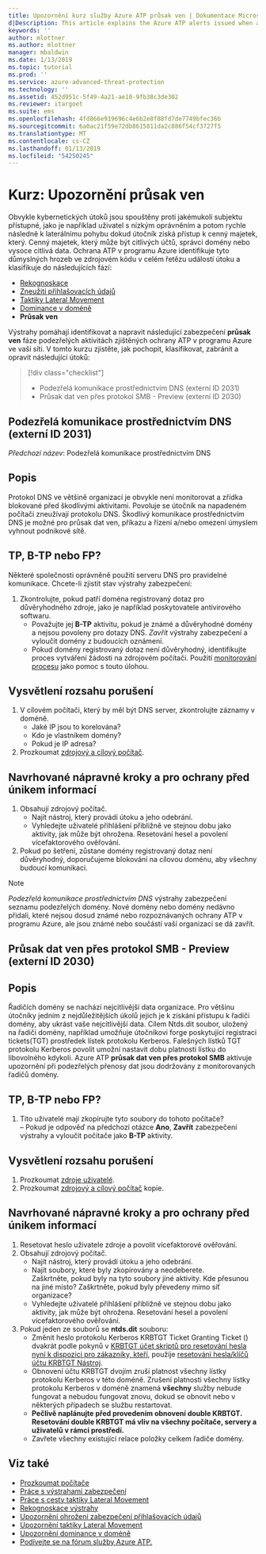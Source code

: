 ```yaml
---
title: Upozornění kurz služby Azure ATP průsak ven | Dokumentace Microsoftu
d|Description: This article explains the Azure ATP alerts issued when attacks typically part of exfiltration phase efforts are detected against your organization.
keywords: ''
author: mlottner
ms.author: mlottner
manager: mbaldwin
ms.date: 1/13/2019
ms.topic: tutorial
ms.prod: ''
ms.service: azure-advanced-threat-protection
ms.technology: ''
ms.assetid: 452d951c-5f49-4a21-ae10-9fb38c3de302
ms.reviewer: itargoet
ms.suite: ems
ms.openlocfilehash: 4fd866e919696c4e6b2e8f88fd7de7749bfec36b
ms.sourcegitcommit: 6a0ac21f59e72db8615811da2c886f54cf3727f5
ms.translationtype: MT
ms.contentlocale: cs-CZ
ms.lasthandoff: 01/13/2019
ms.locfileid: "54250245"
---
```

# <a name="tutorial-exfiltration-alerts"></a>Kurz: Upozornění průsak ven  

Obvykle kybernetických útoků jsou spouštěny proti jakémukoli subjektu přístupné, jako je například uživatel s nízkým oprávněním a potom rychle následně k laterálnímu pohybu dokud útočník získá přístup k cenný majetek, který. Cenný majetek, který může být citlivých účtů, správci domény nebo vysoce citlivá data. Ochrana ATP v programu Azure identifikuje tyto důmyslných hrozeb ve zdrojovém kódu v celém řetězu událostí útoku a klasifikuje do následujících fází:

- [Rekognoskace](atp-reconnaissance-alerts.md)
- [Zneužití přihlašovacích údajů](atp-compromised-credentials-alerts.md)
- [Taktiky Lateral Movement](atp-lateral-movement-alerts.md)
- [Dominance v doméně](atp-domain-dominance-alerts.md)
- **Průsak ven**

Výstrahy pomáhají identifikovat a napravit následující zabezpečení **průsak ven** fáze podezřelých aktivitách zjištěných ochrany ATP v programu Azure ve vaší síti. V tomto kurzu zjistěte, jak pochopit, klasifikovat, zabránit a opravit následující útoků:

> [!div class="checklist"]
> * Podezřelá komunikace prostřednictvím DNS (externí ID 2031)
> * Průsak dat ven přes protokol SMB - Preview (externí ID 2030)

## Podezřelá komunikace prostřednictvím DNS (externí ID 2031) <a name="suspicious-communication-over-dns"></a>

*Předchozí název*: Podezřelá komunikace prostřednictvím DNS

## <a name="description"></a>Popis

Protokol DNS ve většině organizací je obvykle není monitorovat a zřídka blokované před škodlivými aktivitami. Povoluje se útočník na napadeném počítači zneužívají protokolu DNS. Škodlivý komunikace prostřednictvím DNS je možné pro průsak dat ven, příkazu a řízení a/nebo omezení úmyslem vyhnout podnikové sítě.

## <a name="tp-b-tp-or-fp"></a>TP, B-TP nebo FP?
 
Některé společnosti oprávněně použití serveru DNS pro pravidelné komunikace. Chcete-li zjistit stav výstrahy zabezpečení:

1. Zkontrolujte, pokud patří doména registrovaný dotaz pro důvěryhodného zdroje, jako je například poskytovatele antivirového softwaru.  
    - Považujte jej **B-TP** aktivitu, pokud je známé a důvěryhodné domény a nejsou povoleny pro dotazy DNS. *Zavřít* výstrahy zabezpečení a vyloučit domény z budoucích oznámení.  
    - Pokud domény registrovaný dotaz není důvěryhodný, identifikujte proces vytváření žádosti na zdrojovém počítači. Použití [monitorování procesu](https://docs.microsoft.com/sysinternals/downloads/procmon) jako pomoc s touto úlohou.

## <a name="understand-the-scope-of-the-breach"></a>Vysvětlení rozsahu porušení

1. V cílovém počítači, který by měl být DNS server, zkontrolujte záznamy v doméně.
    - Jaké IP jsou to korelována?
    - Kdo je vlastníkem domény?
    - Pokud je IP adresa?
1. Prozkoumat [zdrojový a cílový počítač](investigate-a-computer.md).

## <a name="suggested-remediation-and-steps-for-prevention"></a>Navrhované nápravné kroky a pro ochrany před únikem informací

1. Obsahují zdrojový počítač.
    - Najít nástroj, který provádí útoku a jeho odebrání.
    - Vyhledejte uživatelé přihlášení přibližně ve stejnou dobu jako aktivity, jak může být ohrožena. Resetování hesel a povolení vícefaktorového ověřování.
2. Pokud po šetření, zůstane domény registrovaný dotaz není důvěryhodný, doporučujeme blokování na cílovou doménu, aby všechny budoucí komunikaci.

> [!NOTE]
> *Podezřelá komunikace prostřednictvím DNS* výstrahy zabezpečení seznamu podezřelých domény. Nové domény nebo domény nedávno přidali, které nejsou dosud známé nebo rozpoznávaných ochrany ATP v programu Azure, ale jsou známé nebo součástí vaší organizaci se dá zavřít.

## <a name="data-exfiltration-over-smb---preview-external-id-2030"></a>Průsak dat ven přes protokol SMB - Preview (externí ID 2030)

## <a name="description"></a>Popis
Řadičích domény se nachází nejcitlivější data organizace. Pro většinu útočníky jedním z nejdůležitějších úkolů jejich je k získání přístupu k řadiči domény, aby ukrást vaše nejcitlivější data. Cílem Ntds.dit soubor, uložený na řadiči domény, například umožňuje útočníkovi forge poskytující registraci tickets(TGT) prostředek lístek protokolu Kerberos. Falešných lístků TGT protokolu Kerberos povolit umožní nastavit dobu platnosti lístku do libovolného kdykoli. Azure ATP **průsak dat ven přes protokol SMB** aktivuje upozornění při podezřelých přenosy dat jsou dodržovány z monitorovaných řadičů domény.

## <a name="tp-b-tp-or-fp"></a>TP, B-TP nebo FP?
1. Tito uživatelé mají zkopírujte tyto soubory do tohoto počítače?  
    – Pokud je odpověď na předchozí otázce **Ano**, **Zavřít** zabezpečení výstrahy a vyloučit počítače jako **B-TP** aktivity.
## <a name="understand-the-scope-of-the-breach"></a>Vysvětlení rozsahu porušení
1. Prozkoumat [zdroje uživatelé](investigate-a-user.md).  
2. Prozkoumat [zdrojový a cílový počítač](investigate-a-computer.md) kopie. 

## <a name="suggested-remediation-and-steps-for-prevention"></a>Navrhované nápravné kroky a pro ochrany před únikem informací
1. Resetovat heslo uživatele zdroje a povolit vícefaktorové ověřování.
2. Obsahují zdrojový počítač.
    - Najít nástroj, který provádí útoku a jeho odebrání.
    - Najít soubory, které byly zkopírovány a neodeberete. 
    <br>Zaškrtněte, pokud byly na tyto soubory jiné aktivity. Kde přesunou na jiné místo? Zaškrtněte, pokud byly převedeny mimo síť organizace? 
    - Vyhledejte uživatelé přihlášení přibližně ve stejnou dobu jako aktivity, jak může být ohrožena. Resetování hesel a povolení vícefaktorového ověřování.
3. Pokud jeden ze souborů se **ntds.dit** souboru:
    - Změnit heslo protokolu Kerberos KRBTGT Ticket Granting Ticket () dvakrát podle pokynů v [KRBTGT účet skriptů pro resetování hesla nyní k dispozici pro zákazníky, kteří](https://cloudblogs.microsoft.com/microsoftsecure/2015/02/11/krbtgt-account-password-reset-scripts-now-available-for-customers/), použije [resetování hesla/klíčů účtu KRBTGT Nástroj](https://gallery.technet.microsoft.com/Reset-the-krbtgt-account-581a9e51). 
    - Obnovení účtu KRBTGT dvojím zruší platnost všechny lístky protokolu Kerberos v této doméně. Zrušení platnosti všechny lístky protokolu Kerberos v doméně znamená **všechny** služby nebude fungovat a nebudou fungovat znovu, dokud se obnovit nebo v některých případech se službu restartovat.
    - **Pečlivě naplánujte před provedením obnovení double KRBTGT. Resetování double KRBTGT má vliv na všechny počítače, servery a uživatelů v rámci prostředí.**
   - Zavřete všechny existující relace položky celkem řadiče domény. 

## <a name="see-also"></a>Viz také

- [Prozkoumat počítače](investigate-a-computer.md)
- [Práce s výstrahami zabezpečení](working-with-suspicious-activities.md)
- [Práce s cesty taktiky Lateral Movement](use-case-lateral-movement-path.md)
- [Rekognoskace výstrahy](atp-reconnaissance-alerts.md)
- [Upozornění ohrožení zabezpečení přihlašovacích údajů](atp-compromised-credentials-alerts.md)
- [Upozornění taktiky Lateral Movement](atp-lateral-movement-alerts.md)
- [Upozornění dominance v doméně](atp-domain-dominance-alerts.md)
- [Podívejte se na fórum služby Azure ATP.](https://aka.ms/azureatpcommunity)
